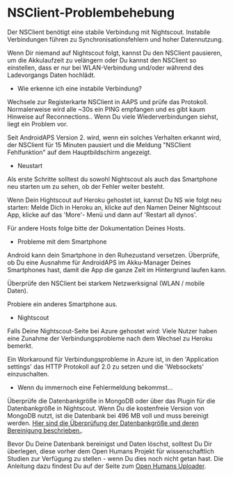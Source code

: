 # NSClient-Problembehebung

Der NSClient benötigt eine stabile Verbindung mit Nightscout. Instabile Verbindungen führen zu Synchronisationsfehlern und hoher Datennutzung.

Wenn Dir niemand auf Nightscout folgt, kannst Du den NSClient pausieren, um die Akkulaufzeit zu velängern oder Du kannst den NSClient so einstellen, dass er nur bei WLAN-Verbindung und/oder während des Ladevorgangs Daten hochlädt.

* Wie erkenne ich eine instabile Verbindung?

Wechsele zur Registerkarte NSClient in AAPS und prüfe das Protokoll. Normalerweise wird alle ~30s ein PING empfangen und es gibt kaum Hinweise auf Reconnections.. Wenn Du viele Wiederverbindungen siehst, liegt ein Problem vor.

Seit AndroidAPS Version 2. wird, wenn ein solches Verhalten erkannt wird, der NSClient für 15 Minuten pausiert und die Meldung "NSClient Fehlfunktion" auf dem Hauptbildschirm angezeigt.

* Neustart

Als erste Schritte solltest du sowohl Nightscout als auch das Smartphone neu starten um zu sehen, ob der Fehler weiter besteht.

Wenn Dein Hightscout auf Heroku gehostet ist, kannst Du NS wie folgt neu starten: Melde Dich in Heroku an, klicke auf den Namen Deiner Nightscout App, klicke auf das 'More'- Menü und dann auf 'Restart all dynos'.

Für andere Hosts folge bitte der Dokumentation Deines Hosts.

* Probleme mit dem Smartphone

Android kann dein Smartphone in den Ruhezustand versetzen. Überprüfe, ob Du eine Ausnahme für AndroidAPS im Akku-Manager Deines Smartphones hast, damit die App die ganze Zeit im Hintergrund laufen kann.

Überprüfe den NSClient bei starkem Netzwerksignal (WLAN / mobile Daten).

Probiere ein anderes Smartphone aus.

* Nightscout

Falls Deine Nightscout-Seite bei Azure gehostet wird: Viele Nutzer haben eine Zunahme der Verbindungsprobleme nach dem Wechsel zu Heroku bemerkt.

Ein Workaround für Verbindungsprobleme in Azure ist, in den 'Application settings' das HTTP Protokoll auf 2.0 zu setzen und die 'Websockets' einzuschalten.

* Wenn du immernoch eine Fehlermeldung bekommst...

Überprüfe die Datenbankgröße in MongoDB oder über das Plugin für die Datenbankgröße in Nightscout. Wenn Du die kostenfreie Version von MongoDB nutzt, ist die Datenbank bei 496 MB voll und muss bereinigt werden. [Hier sind die Überprüfung der Datenbankgröße und deren Bereinigung beschrieben.](https://nightscout.github.io/troubleshoot/troublehoot/#database-full).

Bevor Du Deine Datenbank bereinigst und Daten löschst, solltest Du Dir überlegen, diese vorher dem Open Humans Projekt für wissenschaftlich Studien zur Verfügung zu stellen - wenn Du dies noch nicht getan hast. Die Anleitung dazu findest Du auf der Seite zum [Open Humans Uploader](../Configuration/OpenHumans.html).